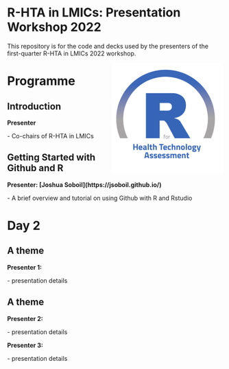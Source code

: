 # R-HTA in LMICs: Presentation Workshop 2022
This repository is for the code and decks used by the presenters of the first-quarter R-HTA in LMICs 2022 workshop.

<img src="img/logo.png" width="260" align="right" />

<h1 id = 'first'>Programme </h1>
<h2 id = 'Titles'>Introduction</h2>
<body>
<b>Presenter</b>
<p>
- Co-chairs of R-HTA in LMICs
</p>
<h2 id = 'Titles'>Getting Started with Github and R</h2>
<body>
<b>Presenter: [Joshua Soboil](https://jsoboil.github.io/)</b>
<p>
- A brief overview and tutorial on using Github with R and Rstudio
</p>
</body>

<h1 id = 'second'>Day 2</h1>
<h2 id = 'Titles'>A theme</h2>
<body>
<b>Presenter 1:</b>
<p>
- presentation details
</p>
</body>
<h2 id = 'Titles'>A theme</h2>
<body>
<b>Presenter 2:</b>
<p>
- presentation details
</p>
</body>
<body>
<b>Presenter 3:</b>
<p>
- presentation details
</p>
</body>